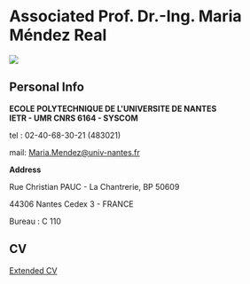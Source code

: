 Associated Prof. Dr.-Ing. Maria Méndez Real
============

![](/my_picyure.JPG)

Personal Info
------------

**ECOLE POLYTECHNIQUE DE L'UNIVERSITE DE NANTES**<br/>
**IETR - UMR CNRS 6164 - SYSCOM**

tel : 02-40-68-30-21 (483021)

mail: Maria.Mendez@univ-nantes.fr

**Address**

Rue Christian PAUC - La Chantrerie, BP 50609

44306 Nantes Cedex 3 - FRANCE

Bureau : C 110

CV
-------

[Extended CV](my_cv.html)

